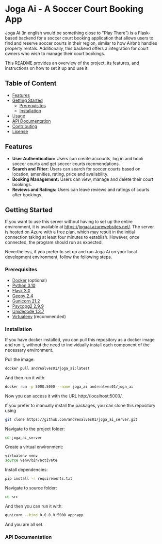 # Joga Ai - A Soccer Court Booking App

Joga Ai (in english would be something close to "Play There") is a Flask-based backend for a soccer court booking application that allows users to find and reserve soccer courts in their region, similar to how Airbnb handles property rentals. Additionally, this backend offers a integration for court owners who wish to manage their court bookings.

This README provides an overview of the project, its features, and instructions on how to set it up and use it.

## Table of Content

- [Features](#features)
- [Getting Started](#getting-started)
  - [Prerequisites](#prerequisites)
  - [Installation](#installation)
- [Usage](#usage)
- [API Documentation](#api-documentation)
- [Contributing](#contributing)
- [License](#license)

## Features

- **User Authentication:** Users can create accounts, log in and book soccer courts and get soccer courts recomendations.
- **Search and Filter:** Users can search for soccer courts based on location, amenities, rating, price and availability.
- **Booking Management:** Users can view, manage and delete their court bookings.
- **Reviews and Ratings:** Users can leave reviews and ratings of courts after bookings.

## Getting Started

If you want to use this server without having to set up the entire environment, it is available at https://jogaai.azurewebsites.net/. The server is hosted on Azure with a free plan, which may result in the initial connection taking at least four minutes to establish. However, once connected, the program should run as expected.

Nevertheless, if you prefer to set up and run Joga Ai on your local development environment, follow the following steps.

### Prerequisites

- [Docker](https://docs.docker.com/) (optional)
- [Python 3.10](https://docs.python.org/3.10/)
- [Flask 3.0](https://flask.palletsprojects.com/en/3.0.x/)
- [Geopy 2.4](https://geopy.readthedocs.io/en/stable/)
- [Gunicorn 21.2](https://gunicorn.org/)
- [Psycopg2 2.9.9](https://www.psycopg.org/docs/install.html)
- [Unidecode 1.3.7](https://pypi.org/project/Unidecode/)
- [Virtualenv](https://virtualenv.pypa.io/en/latest/) (recommended)

### Installation

If you have docker installed, you can pull this repository as a docker image and run it, without the need to individually install each component of the necessary environment.

Pull the image:
```bash
docker pull andrealves01/joga_ai:latest
```

And then run it with:
```bash
docker run -p 5000:5000 --name joga_ai andrealves01/joga_ai
```

Now you can access it with the URL http://localhost:5000/.

If you prefer to manually install the packages, you can clone this repository using
```bash
git clone https://github.com/andresalves01/joga_ai_server.git
```

Navigate to the project folder:
```bash
cd joga_ai_server
```

Create a virtual environment:
```bash
virtualenv venv
source venv/bin/activate
```
Install dependencies:
```bash
pip install -r requirements.txt
```

Navigate to source folder:
```bash
cd src
```

And then you can run it with:
```bash
gunicorn --bind 0.0.0.0:5000 app:app
```

And you are all set.

### API Documentation





